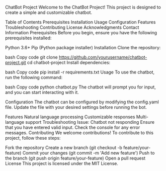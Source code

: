 

ChatBot Project
Welcome to the ChatBot Project! This project is designed to create a simple and customizable chatbot.

Table of Contents
Prerequisites
Installation
Usage
Configuration
Features
Troubleshooting
Contributing
License
Acknowledgments
Contact Information
Prerequisites
Before you begin, ensure you have the following prerequisites installed:

Python 3.6+
Pip (Python package installer)
Installation
Clone the repository:

bash
Copy code
git clone https://github.com/yourusername/chatbot-project.git
cd chatbot-project
Install dependencies:

bash
Copy code
pip install -r requirements.txt
Usage
To use the chatbot, run the following command:

bash
Copy code
python chatbot.py
The chatbot will prompt you for input, and you can start interacting with it.

Configuration
The chatbot can be configured by modifying the config.yaml file. Update the file with your desired settings before running the bot.

Features
Natural language processing
Customizable responses
Multi-language support
Troubleshooting
Issue: Chatbot not responding
Ensure that you have entered valid input.
Check the console for any error messages.
Contributing
We welcome contributions! To contribute to this project, follow these steps:

Fork the repository
Create a new branch (git checkout -b feature/your-feature)
Commit your changes (git commit -m 'Add new feature')
Push to the branch (git push origin feature/your-feature)
Open a pull request
License
This project is licensed under the MIT License.

